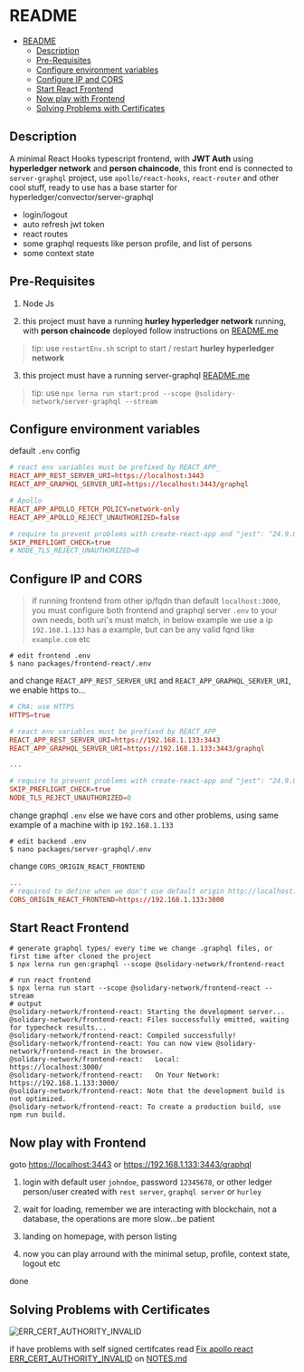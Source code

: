 # README

- [README](#readme)
  - [Description](#description)
  - [Pre-Requisites](#pre-requisites)
  - [Configure environment variables](#configure-environment-variables)
  - [Configure IP and CORS](#configure-ip-and-cors)
  - [Start React Frontend](#start-react-frontend)
  - [Now play with Frontend](#now-play-with-frontend)
  - [Solving Problems with Certificates](#solving-problems-with-certificates)

## Description

A minimal React Hooks typescript frontend, with **JWT Auth** using **hyperledger network** and **person chaincode**, this front end is connected to  `server-graphql` project, use `apollo/react-hooks`, `react-router` and other cool stuff, ready to use has a base starter for hyperledger/convector/server-graphql

- login/logout
- auto refresh jwt token
- react routes
- some graphql requests like person profile, and list of persons
- some context state

## Pre-Requisites

1. Node Js

2. this project must have a running **hurley hyperledger network** running, with **person chaincode** deployed follow instructions on [README.me](../../README.md)

> tip: use `restartEnv.sh` script to start / restart **hurley hyperledger network**

3. this project must have a running server-graphql [README.me](../server-graphql/README.md)

> tip: use `npx lerna run start:prod --scope @solidary-network/server-graphql --stream`

## Configure environment variables

default `.env` config

```conf
# react env variables must be prefixed by REACT_APP_
REACT_APP_REST_SERVER_URI=https://localhost:3443
REACT_APP_GRAPHQL_SERVER_URI=https://localhost:3443/graphql

# Apollo
REACT_APP_APOLLO_FETCH_POLICY=network-only
REACT_APP_APOLLO_REJECT_UNAUTHORIZED=false

# require to prevent problems with create-react-app and "jest": "24.9.0"
SKIP_PREFLIGHT_CHECK=true
# NODE_TLS_REJECT_UNAUTHORIZED=0
```

## Configure IP and CORS

> if running frontend from other ip/fqdn than default `localhost:3000`, you must configure both frontend and graphql server `.env` to your own needs, both uri's must match, in below example we use a ip `192.168.1.133` has a example, but can be any valid fqnd like `example.com` etc

```shell
# edit frontend .env
$ nano packages/frontend-react/.env
```

and change `REACT_APP_REST_SERVER_URI` and `REACT_APP_GRAPHQL_SERVER_URI`, we enable https to...

```conf
# CRA: use HTTPS
HTTPS=true

# react env variables must be prefixed by REACT_APP_
REACT_APP_REST_SERVER_URI=https://192.168.1.133:3443
REACT_APP_GRAPHQL_SERVER_URI=https://192.168.1.133:3443/graphql

...

# require to prevent problems with create-react-app and "jest": "24.9.0"
SKIP_PREFLIGHT_CHECK=true
NODE_TLS_REJECT_UNAUTHORIZED=0
```

change graphql `.env` else we have cors and other problems, using same example of a machine with ip `192.168.1.133`

```shell
# edit backend .env
$ nano packages/server-graphql/.env
```

change `CORS_ORIGIN_REACT_FRONTEND`

```conf
...
# required to define when we don't use default origin http://localhost:3000
CORS_ORIGIN_REACT_FRONTEND=https://192.168.1.133:3000
```

## Start React Frontend

```shell
# generate graphql types/ every time we change .graphql files, or first time after cloned the project
$ npx lerna run gen:graphql --scope @solidary-network/frontend-react

# run react frontend
$ npx lerna run start --scope @solidary-network/frontend-react --stream
# output
@solidary-network/frontend-react: Starting the development server...
@solidary-network/frontend-react: Files successfully emitted, waiting for typecheck results...
@solidary-network/frontend-react: Compiled successfully!
@solidary-network/frontend-react: You can now view @solidary-network/frontend-react in the browser.
@solidary-network/frontend-react:   Local:            https://localhost:3000/
@solidary-network/frontend-react:   On Your Network:  https://192.168.1.133:3000/
@solidary-network/frontend-react: Note that the development build is not optimized.
@solidary-network/frontend-react: To create a production build, use npm run build.
```

## Now play with Frontend

goto <https://localhost:3443> or <https://192.168.1.133:3443/graphql>

1. login with default user `johndoe`, password `12345678`, or other ledger person/user created with `rest server`, `graphql server` or `hurley`

2. wait for loading, remember we are interacting with blockchain, not a database, the operations are more slow...be patient

3. landing on homepage, with person listing

4. now you can play arround with the minimal setup, profile, context state, logout etc

done

## Solving Problems with Certificates

![ERR_CERT_AUTHORITY_INVALID](assets/images/020.png)

if have problems with self signed certifcates read [Fix apollo react ERR_CERT_AUTHORITY_INVALID](NOTES.md#fix-apollo-react-errcertauthorityinvalid) on [NOTES.md](NOTES.md)

